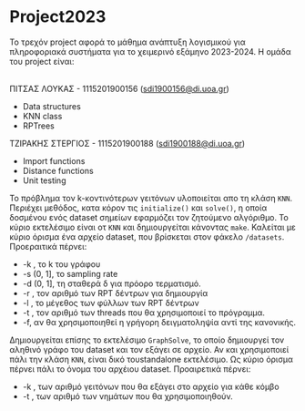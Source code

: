# Project2023
Το τρεχόν project αφορά το μάθημα ανάπτυξη λογισμικού για πληροφοριακά συστήματα για το χειμερινό εξάμηνο 2023-2024. Η ομάδα του project είναι:<br><br>

ΠΙΤΣΑΣ ΛΟΥΚΑΣ - 1115201900156 (sdi1900156@di.uoa.gr)
  * Data structures
  * KNN class
  * RPTrees

ΤΖΙΡΑΚΗΣ ΣΤΕΡΓΙΟΣ - 1115201900188 (sdi1900188@di.uoa.gr)
  * Import functions
  * Distance functions
  * Unit testing

Το πρόβλημα τον k-κοντινότερων γειτόνων υλοποιείται απο τη κλάση `KNN`. 
Περιέχει μεθόδος, κατα κόρον τις `initialize()` και `solve()`, η οποία δοσμένου ενός dataset σημείων εφαρμόζει τον ζητούμενο αλγόριθμο.
Το κύριο εκτελέσιμο είναι οτ `KNN` και δημιουργείται κάνοντας `make`. Καλείται με κύριο όρισμα ένα αρχείο dataset,
που βρίσκεται στον φάκελο `/datasets`. Προεραιτικά πέρνει:
  * -k <uint>, το k του γράφου
  * -s (0, 1], το sampling rate
  * -d (0, 1], τη σταθερά δ για πρόορο τερματισμό.
  * -r <uint>, τον αριθμό των RPT δέντρων για δημιουργία
  * -l <uint>, το μέγεθος των φύλλων των RPT δέντρων
  * -t <uint>, τον αριθμό των threads που θα χρησιμοποιεί το πρόγραμμα.
  * -f, αν θα χρησιμοποιηθεί η γρήγορη δειγματοληψία αντί της κανονικής.

Δημιουργείται επίσης το εκτελέσιμο `GraphSolve`, το οποίο δημιουργεί τον αληθινό γράφο του dataset και τον εξάγει σε αρχείο.
Αν και χρησιμοποιεί πάλι την κλάση `ΚΝΝ`, είναι δικό τουstandalone εκτελέσιμο. Ως κύριο όρισμα πέρνει πάλι το όνομα του αρχέιου dataset.
Προαιρετικά πέρνει:
   * -k <uint>, των αριθμό γειτόνων που θα εξάγει στο αρχείο για κάθε κόμβο
   * -t <uint>, των αριθμό των νημάτων που θα χρησιμοποιηθούν.

